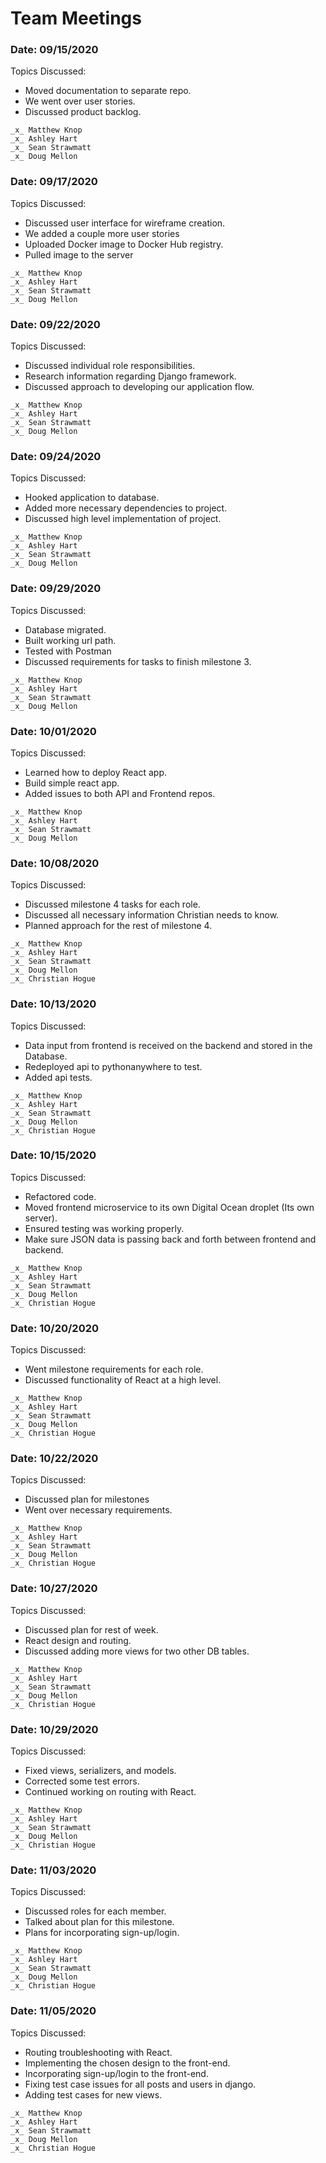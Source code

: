 # Team Meetings

### Date: 09/15/2020
Topics Discussed:
- Moved documentation to separate repo.
- We went over user stories.
- Discussed product backlog.

```
_x_ Matthew Knop
_x_ Ashley Hart
_x_ Sean Strawmatt
_x_ Doug Mellon
```

### Date: 09/17/2020
Topics Discussed:
- Discussed user interface for wireframe creation.
- We added a couple more user stories
- Uploaded Docker image to Docker Hub registry.
- Pulled image to the server

```
_x_ Matthew Knop
_x_ Ashley Hart
_x_ Sean Strawmatt
_x_ Doug Mellon
```

### Date: 09/22/2020
Topics Discussed:
- Discussed individual role responsibilities.
- Research information regarding Django framework.
- Discussed approach to developing our application flow.

```
_x_ Matthew Knop
_x_ Ashley Hart
_x_ Sean Strawmatt
_x_ Doug Mellon
```

### Date: 09/24/2020
Topics Discussed:
- Hooked application to database.
- Added more necessary dependencies to project.
- Discussed high level implementation of project. 

```
_x_ Matthew Knop
_x_ Ashley Hart
_x_ Sean Strawmatt
_x_ Doug Mellon
```

### Date: 09/29/2020
Topics Discussed:
- Database migrated.
- Built working url path.
- Tested with Postman
- Discussed requirements for tasks to finish milestone 3.

```
_x_ Matthew Knop
_x_ Ashley Hart
_x_ Sean Strawmatt
_x_ Doug Mellon
```

### Date: 10/01/2020
Topics Discussed:
- Learned how to deploy React app.
- Build simple react app.
- Added issues to both API and Frontend repos.
 
```
_x_ Matthew Knop
_x_ Ashley Hart
_x_ Sean Strawmatt
_x_ Doug Mellon
```

### Date: 10/08/2020
Topics Discussed:
- Discussed milestone 4 tasks for each role.
- Discussed all necessary information Christian needs to know.
- Planned approach for the rest of milestone 4.
 
```
_x_ Matthew Knop
_x_ Ashley Hart
_x_ Sean Strawmatt
_x_ Doug Mellon
_x_ Christian Hogue
```

### Date: 10/13/2020
Topics Discussed:
- Data input from frontend is received on the backend and stored in the Database.
- Redeployed api to pythonanywhere to test. 
- Added api tests.
 
```
_x_ Matthew Knop
_x_ Ashley Hart
_x_ Sean Strawmatt
_x_ Doug Mellon
_x_ Christian Hogue
```

### Date: 10/15/2020
Topics Discussed:
- Refactored code.
- Moved frontend microservice to its own Digital Ocean droplet (Its own server).
- Ensured testing was working properly.
- Make sure JSON data is passing back and forth between frontend and backend. 
 
```
_x_ Matthew Knop
_x_ Ashley Hart
_x_ Sean Strawmatt
_x_ Doug Mellon
_x_ Christian Hogue
```

### Date: 10/20/2020
Topics Discussed:
- Went milestone requirements for each role.
- Discussed functionality of React at a high level.

```
_x_ Matthew Knop
_x_ Ashley Hart
_x_ Sean Strawmatt
_x_ Doug Mellon
_x_ Christian Hogue
```

### Date: 10/22/2020
Topics Discussed:
- Discussed plan for milestones
- Went over necessary requirements.
  
```
_x_ Matthew Knop
_x_ Ashley Hart
_x_ Sean Strawmatt
_x_ Doug Mellon
_x_ Christian Hogue
```

### Date: 10/27/2020
Topics Discussed:
- Discussed plan for rest of week.
- React design and routing.
- Discussed adding more views for two other DB tables.

```
_x_ Matthew Knop
_x_ Ashley Hart
_x_ Sean Strawmatt
_x_ Doug Mellon
_x_ Christian Hogue
```

### Date: 10/29/2020
Topics Discussed:
- Fixed views, serializers, and models.
- Corrected some test errors.
- Continued working on routing with React.

```
_x_ Matthew Knop
_x_ Ashley Hart
_x_ Sean Strawmatt
_x_ Doug Mellon
_x_ Christian Hogue
```

### Date: 11/03/2020
Topics Discussed:
- Discussed roles for each member.
- Talked about plan for this milestone.
- Plans for incorporating sign-up/login.

```
_x_ Matthew Knop
_x_ Ashley Hart
_x_ Sean Strawmatt
_x_ Doug Mellon
_x_ Christian Hogue
```

### Date: 11/05/2020
Topics Discussed:
- Routing troubleshooting with React.
- Implementing the chosen design to the front-end.
- Incorporating sign-up/login to the front-end.
- Fixing test case issues for all posts and users in django.
- Adding test cases for new views.

```
_x_ Matthew Knop
_x_ Ashley Hart
_x_ Sean Strawmatt
_x_ Doug Mellon
_x_ Christian Hogue
```
